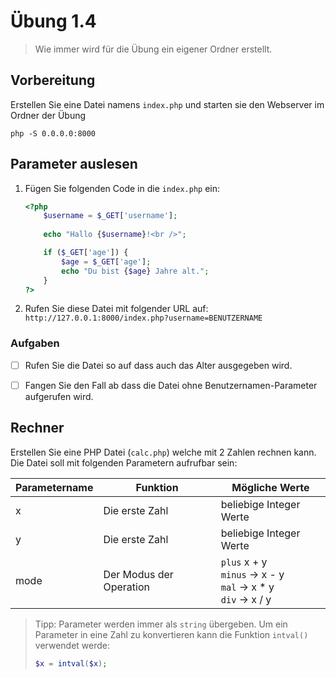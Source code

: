 # Übung 1.4 #

> Wie immer wird für die Übung ein eigener Ordner erstellt.

## Vorbereitung ##

Erstellen Sie eine Datei namens `index.php` und starten sie den Webserver im Ordner der Übung

```shell script
php -S 0.0.0.0:8000
```

## Parameter auslesen ##

1. Fügen Sie folgenden Code in die `index.php` ein:

    ```php
    <?php
        $username = $_GET['username'];
        
        echo "Hallo {$username}!<br />";
    
        if ($_GET['age']) {
            $age = $_GET['age'];
            echo "Du bist {$age} Jahre alt.";
        }
    ?>
    ```

1. Rufen Sie diese Datei mit folgender URL auf: `http://127.0.0.1:8000/index.php?username=BENUTZERNAME`

### Aufgaben ###

- [ ] Rufen Sie die Datei so auf dass auch das Alter ausgegeben wird.
- [ ] Fangen Sie den Fall ab dass die Datei ohne Benutzernamen-Parameter aufgerufen wird.


## Rechner ##

Erstellen Sie eine PHP Datei (`calc.php`) welche mit 2 Zahlen rechnen kann. Die Datei soll mit folgenden Parametern aufrufbar sein:

| Parametername | Funktion | Mögliche Werte |
| --- | --- | --- |
| x | Die erste Zahl | beliebige Integer Werte |
| y | Die erste Zahl | beliebige Integer Werte |
| mode | Der Modus der Operation | `plus` x + y <br /> `minus` -> x - y <br /> `mal` -> x * y <br /> `div` -> x / y |

> Tipp: Parameter werden immer als `string` übergeben. Um ein Parameter in eine Zahl zu konvertieren
> kann die Funktion `intval()` verwendet werde:
> ```php
> $x = intval($x);
> ```